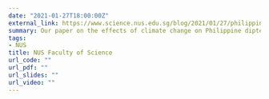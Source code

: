 ```yaml
---
date: "2021-01-27T18:00:00Z"
external_link: https://www.science.nus.edu.sg/blog/2021/01/27/philippine-forest-trees-threatened-by-deforestation-and-climate-change/
summary: Our paper on the effects of climate change on Philippine dipterocarps featured in the Research News of NUS Faculty of Science.
tags:
- NUS
title: NUS Faculty of Science
url_code: ""
url_pdf: ""
url_slides: ""
url_video: ""
---
```

